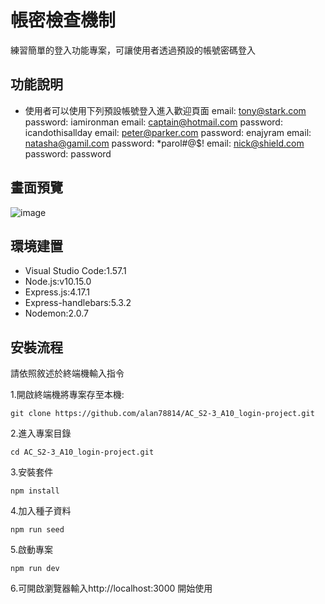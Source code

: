 # 帳密檢查機制
練習簡單的登入功能專案，可讓使用者透過預設的帳號密碼登入

## 功能說明
- 使用者可以使用下列預設帳號登入進入歡迎頁面
email: tony@stark.com password: iamironman
email: captain@hotmail.com password: icandothisallday
email: peter@parker.com password: enajyram
email: natasha@gamil.com password: *parol#@$!
email: nick@shield.com password: password

## 畫面預覽
![image](https://github.com/alan78814/AC_S2-3_Restaurants-List_CRUD/blob/main/1.PNG)

## 環境建置
- Visual Studio Code:1.57.1
- Node.js:v10.15.0
- Express.js:4.17.1
- Express-handlebars:5.3.2
- Nodemon:2.0.7

## 安裝流程
請依照敘述於終端機輸入指令

1.開啟終端機將專案存至本機:
```
git clone https://github.com/alan78814/AC_S2-3_A10_login-project.git
```
2.進入專案目錄
```
cd AC_S2-3_A10_login-project.git
```
3.安裝套件
```
npm install
```
4.加入種子資料
```
npm run seed
```
5.啟動專案
```
npm run dev
```
6.可開啟瀏覽器輸入http://localhost:3000 開始使用
